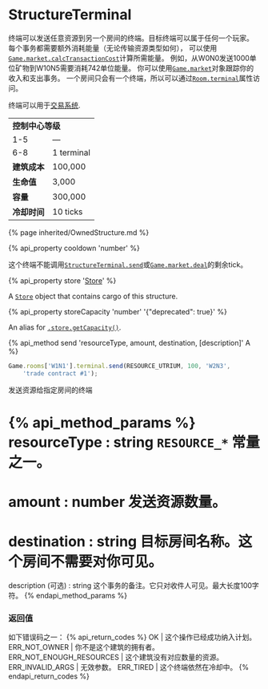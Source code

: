 # StructureTerminal

<img src="img/terminal.png" alt="" align="right" />

终端可以发送任意资源到另一个房间的终端。目标终端可以属于任何一个玩家。
每个事务都需要额外消耗能量（无论传输资源类型如何），
可以使用[`Game.market.calcTransactionCost`](#Game.market.calcTransactionCost)计算所需能量。
例如，从W0N0发送1000单位矿物到W10N5需要消耗742单位能量。
你可以使用[`Game.market`](#Game.market)对象跟踪你的收入和支出事务。
一个房间只会有一个终端，所以可以通过[`Room.terminal`](#Room.terminal)属性访问。

终端可以用于[交易系统](/market.html).

<table class="table gameplay-info">
    <tbody>
    <tr>
        <td colspan="2"><strong>控制中心等级</strong></td>
    </tr>
    <tr>
        <td>1-5</td>
        <td>—</td>
    </tr>
    <tr>
        <td>6-8</td>
        <td>1 terminal</td>
    </tr>
    <tr>
        <td><strong>建筑成本</strong></td>
        <td>100,000</td>
    </tr>
    <tr>
        <td><strong>生命值</strong></td>
        <td>3,000</td>
    </tr>
    <tr>
        <td><strong>容量</strong></td>
        <td>300,000</td>
    </tr>
    <tr>
        <td><strong>冷却时间</strong></td>
        <td>10 ticks</td>
    </tr>
    </tbody>
</table> 

{% page inherited/OwnedStructure.md %}

{% api_property cooldown 'number' %}

这个终端不能调用[`StructureTerminal.send`](#StructureTerminal.send)或[`Game.market.deal`](#Game.market.deal)的剩余tick。


{% api_property store '<a href="#Store">Store</a>' %}

A [`Store`](#Store) object that contains cargo of this structure.


{% api_property storeCapacity 'number' '{"deprecated": true}' %}
                                                                              
An alias for [`.store.getCapacity()`](#Store.getCapacity).

{% api_method send 'resourceType, amount, destination, [description]' A %}

```javascript
Game.rooms['W1N1'].terminal.send(RESOURCE_UTRIUM, 100, 'W2N3',
	'trade contract #1');
```

发送资源给指定房间的终端

{% api_method_params %}
resourceType : string
<code>RESOURCE_*</code> 常量之一。
===
amount : number
发送资源数量。
===
destination : string
目标房间名称。这个房间不需要对你可见。
===
description (可选) : string
这个事务的备注。它只对收件人可见。最大长度100字符。
{% endapi_method_params %}


### 返回值

如下错误码之一：
{% api_return_codes %}
OK | 这个操作已经成功纳入计划。
ERR_NOT_OWNER | 你不是这个建筑的拥有者。
ERR_NOT_ENOUGH_RESOURCES | 这个建筑没有对应数量的资源。
ERR_INVALID_ARGS | 无效参数。
ERR_TIRED | 这个终端依然在冷却中。
{% endapi_return_codes %}

